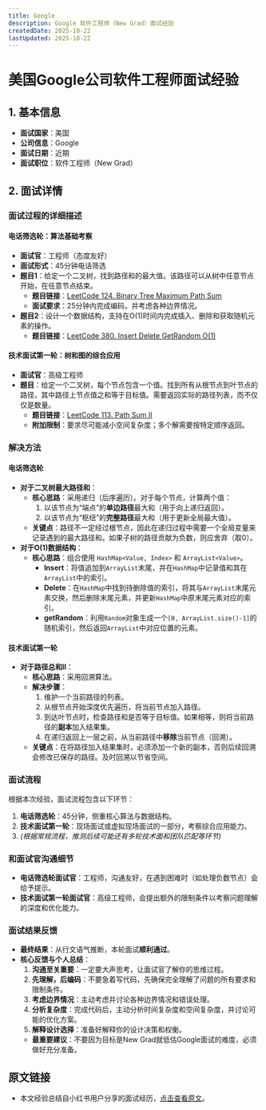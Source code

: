 ```yaml
---
title: Google
description: Google 软件工程师（New Grad）面试经验
createdDate: 2025-10-22
lastUpdated: 2025-10-22
---
```


# 美国Google公司软件工程师面试经验

## 1. 基本信息
- **面试国家**：美国
- **公司信息**：Google
- **面试日期**：近期
- **面试职位**：软件工程师（New Grad）

## 2. 面试详情

### 面试过程的详细描述

#### 电话筛选轮：算法基础考察
- **面试官**：工程师（态度友好）
- **面试形式**：45分钟电话筛选
- **题目1**：给定一个二叉树，找到路径和的最大值。该路径可以从树中任意节点开始，在任意节点结束。
    - **题目链接**：[LeetCode 124. Binary Tree Maximum Path Sum](https://leetcode.com/problems/binary-tree-maximum-path-sum/)
    - **面试要求**：25分钟内完成编码，并考虑各种边界情况。
- **题目2**：设计一个数据结构，支持在O(1)时间内完成插入、删除和获取随机元素的操作。
    - **题目链接**：[LeetCode 380. Insert Delete GetRandom O(1)](https://leetcode.com/problems/insert-delete-getrandom-o1/)

#### 技术面试第一轮：树和图的综合应用
- **面试官**：高级工程师
- **题目**：给定一个二叉树，每个节点包含一个值。找到所有从根节点到叶节点的路径，其中路径上节点值之和等于目标值。需要返回实际的路径列表，而不仅仅是数量。
    - **题目链接**：[LeetCode 113. Path Sum II](https://leetcode.com/problems/path-sum-ii/)
    - **附加限制**：要求尽可能减小空间复杂度；多个解需要按特定顺序返回。

### 解决方法

#### 电话筛选轮
- **对于二叉树最大路径和**：
    - **核心思路**：采用递归（后序遍历）。对于每个节点，计算两个值：
        1.  以该节点为“端点”的**单边路径**最大和（用于向上递归返回）。
        2.  以该节点为“枢纽”的**完整路径**最大和（用于更新全局最大值）。
    - **关键点**：路径不一定经过根节点，因此在递归过程中需要一个全局变量来记录遇到的最大路径和。如果子树的路径贡献为负数，则应舍弃（取0）。
- **对于O(1)数据结构**：
    - **核心思路**：组合使用 `HashMap<Value, Index>` 和 `ArrayList<Value>`。
        - **Insert**：将值追加到`ArrayList`末尾，并在`HashMap`中记录值和其在`ArrayList`中的索引。
        - **Delete**：在`HashMap`中找到待删除值的索引，将其与`ArrayList`末尾元素交换，然后删除末尾元素，并更新`HashMap`中原末尾元素对应的索引。
        - **getRandom**：利用`Random`对象生成一个`[0, ArrayList.size()-1]`的随机索引，然后返回`ArrayList`中对应位置的元素。

#### 技术面试第一轮
- **对于路径总和II**：
    - **核心思路**：采用回溯算法。
    - **解决步骤**：
        1.  维护一个当前路径的列表。
        2.  从根节点开始深度优先遍历，将当前节点加入路径。
        3.  到达叶节点时，检查路径和是否等于目标值。如果相等，则将当前路径的**副本**加入结果集。
        4.  在递归返回上一层之前，从当前路径中**移除**当前节点（回溯）。
    - **关键点**：在将路径加入结果集时，必须添加一个新的副本，否则后续回溯会修改已保存的路径。及时回溯以节省空间。

### 面试流程
根据本次经验，面试流程包含以下环节：
1.  **电话筛选轮**：45分钟，侧重核心算法与数据结构。
2.  **技术面试第一轮**：现场面试或虚拟现场面试的一部分，考察综合应用能力。
3.  *(根据常规流程，推测后续可能还有多轮技术面和团队匹配等环节)*

### 和面试官沟通细节
- **电话筛选轮面试官**：工程师，沟通友好，在遇到困难时（如处理负数节点）会给予提示。
- **技术面试第一轮面试官**：高级工程师，会提出额外的限制条件以考察问题理解的深度和优化能力。

### 面试结果反馈
- **最终结果**：从行文语气推断，本轮面试**顺利通过**。
- **核心反馈与个人总结**：
    1.  **沟通至关重要**：一定要大声思考，让面试官了解你的思维过程。
    2.  **先理解，后编码**：不要急着写代码，先确保完全理解了问题的所有要求和限制条件。
    3.  **考虑边界情况**：主动考虑并讨论各种边界情况和错误处理。
    4.  **分析复杂度**：完成代码后，主动分析时间复杂度和空间复杂度，并讨论可能的优化方案。
    5.  **解释设计选择**：准备好解释你的设计决策和权衡。
    - **最重要建议**：不要因为目标是New Grad就低估Google面试的难度，必须做好充分准备。

## 原文链接
- 本文经验总结自小红书用户分享的面试经历，[点击查看原文](https://www.xiaohongshu.com/explore/68b5805a000000001c00e8b5?xsec_token=ABvlJ8Gz5nur3fkl90O0MFnjhxbcf142THUPwOEu9kbtE=&xsec_source=pc_search&source=web_search_result_notes)。
